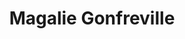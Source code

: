 ---
title: "Magalie Gonfreville"
url: /gonfreville-lorcher/magalie-gonfreville/
shop: charcuterie
---